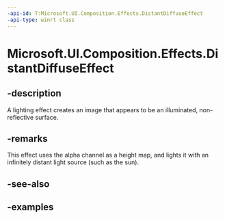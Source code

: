 ```yaml
---
-api-id: T:Microsoft.UI.Composition.Effects.DistantDiffuseEffect
-api-type: winrt class
---
```


<!-- Class syntax.
public class DistantDiffuseEffect : IGraphicsEffect, IGraphicsEffectSource
-->

# Microsoft.UI.Composition.Effects.DistantDiffuseEffect

## -description
A lighting effect creates an image that appears to be an illuminated, non-reflective surface. 

## -remarks
This effect uses the alpha channel as a height map, and lights it with an infinitely distant light source (such as the sun). 

## -see-also

## -examples

